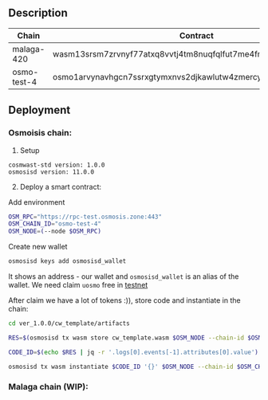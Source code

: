 ## Description

| Chain       | Contract                                                        |
| ----------- | --------------------------------------------------------------- |
| malaga-420  | wasm13srsm7zrvnyf77atxq8vvtj4tm8nuqfqlfut7me4fml00zxjqd3qmz3dnt |
| osmo-test-4 | osmo1arvynavhgcn7ssrxgtymxnvs2djkawlutw4zmercyhjw8jdd40wq76hl7n |

## Deployment

### Osmoisis chain:

1. Setup

```
cosmwast-std version: 1.0.0
osmosisd version: 11.0.0
```

2. Deploy a smart contract:

Add environment

```sh
OSM_RPC="https://rpc-test.osmosis.zone:443"
OSM_CHAIN_ID="osmo-test-4"
OSM_NODE=(--node $OSM_RPC)
```

Create new wallet

```sh
osmosisd keys add osmosisd_wallet
```

It shows an address - our wallet and `osmosisd_wallet` is an alias of the wallet.
We need claim `uosmo` free in [testnet](https://faucet.osmosis.zone/#/)

After claim we have a lot of tokens :)), store code and instantiate in the chain:

```sh
cd ver_1.0.0/cw_template/artifacts

RES=$(osmosisd tx wasm store cw_template.wasm $OSM_NODE --chain-id $OSM_CHAIN_ID --from osmosisd_wallet --gas-prices 0.1uosmo --gas auto --gas-adjustment 1.3 -y --output json -b block)

CODE_ID=$(echo $RES | jq -r '.logs[0].events[-1].attributes[0].value')

osmosisd tx wasm instantiate $CODE_ID '{}' $OSM_NODE --chain-id $OSM_CHAIN_ID --from osmosisd_wallet --label "cw_counter" --gas-prices 0.025uosmo --gas auto --gas-adjustment 1.3 -b block -y --no-admin

```

### Malaga chain (WIP):
